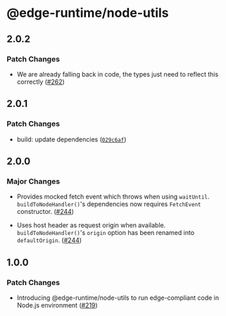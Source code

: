 # @edge-runtime/node-utils

## 2.0.2

### Patch Changes

- We are already falling back in code, the types just need to reflect this correctly ([#262](https://github.com/vercel/edge-runtime/pull/262))

## 2.0.1

### Patch Changes

- build: update dependencies ([`029c6af`](https://github.com/vercel/edge-runtime/commit/029c6afe2b1a56a1c105663de6b0d6715a7b4f0a))

## 2.0.0

### Major Changes

- Provides mocked fetch event which throws when using `waitUntil`. `buildToNodeHandler()`'s dependencies now requires `FetchEvent` constructor. ([#244](https://github.com/vercel/edge-runtime/pull/244))

- Uses host header as request origin when available. `buildToNodeHandler()`'s `origin` option has been renamed into `defaultOrigin`. ([#244](https://github.com/vercel/edge-runtime/pull/244))

## 1.0.0

### Patch Changes

- Introducing @edge-runtime/node-utils to run edge-compliant code in Node.js environment ([#219](https://github.com/vercel/edge-runtime/pull/219))
